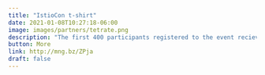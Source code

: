```yaml
---
title: "IstioCon t-shirt"
date: 2021-01-08T10:27:18-06:00
image: images/partners/tetrate.png
description: "The first 400 participants registered to the event recieve the event T-shirt  The winners will be notified."
button: More
link: http://mng.bz/ZPja
draft: false
---
```

